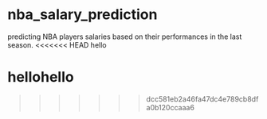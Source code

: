 # nba_salary_prediction
predicting NBA players salaries based on their performances in the last season.
<<<<<<< HEAD
hello

hellohello
=======
>>>>>>> dcc581eb2a46fa47dc4e789cb8dfa0b120ccaaa6
